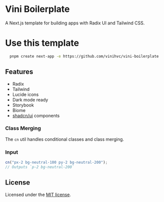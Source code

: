 # Vini Boilerplate

A Next.js template for building apps with Radix UI and Tailwind CSS.

# Use this template

```bash
  pnpm create next-app -e https://github.com/vinihvc/vini-boilerplate
```

## Features

- Radix
- Tailwind
- Lucide icons
- Dark mode ready
- Storybook
- Biome
- [shadcn/ui](https://ui.shadcn.com/) components

### Class Merging

The `cn` util handles conditional classes and class merging.

### Input

```ts
cn("px-2 bg-neutral-100 py-2 bg-neutral-200");
// Outputs `p-2 bg-neutral-200`
```

## License

Licensed under the [MIT license](https://github.com/shadcn/ui/blob/main/LICENSE.md).
